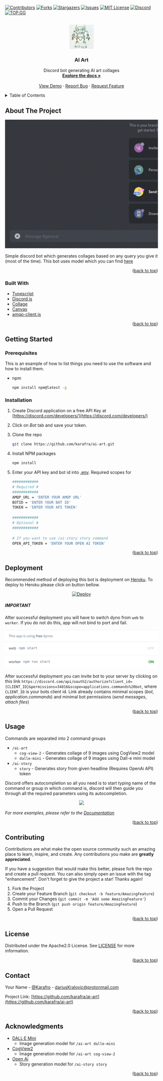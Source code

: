 <div id="top"></div>
<!--
*** Thanks for checking out the Best-README-Template. If you have a suggestion
*** that would make this better, please fork the repo and create a pull request
*** or simply open an issue with the tag "enhancement".
*** Don't forget to give the project a star!
*** Thanks again! Now go create something AMAZING! :D
-->

<!-- PROJECT SHIELDS -->
<!--
*** I'm using markdown "reference style" links for readability.
*** Reference links are enclosed in brackets [ ] instead of parentheses ( ).
*** See the bottom of this document for the declaration of the reference variables
*** for contributors-url, forks-url, etc. This is an optional, concise syntax you may use.
*** https://www.markdownguide.org/basic-syntax/#reference-style-links
-->

[![Contributors][contributors-shield]][contributors-url]
[![Forks][forks-shield]][forks-url]
[![Stargazers][stars-shield]][stars-url]
[![Issues][issues-shield]][issues-url]
[![MIT License][license-shield]][license-url]
[![Discord][discord-shield]][discord-invite]
[![TOP.GG][top-gg-shield]][top-gg-link]

<!-- PROJECT LOGO -->
<br />
<div align="center">
  <a href="https://github.com/karafra/ai-art">
    <img src="https://raw.githubusercontent.com/karafra/ai-art/main/.github/images/logo.png" alt="Logo" width="80" height="80">
  </a>

<h3 align="center">AI Art</h3>

  <p align="center">
    Discord bot generating AI art collages
    <br />
    <a href="https://karafra.github.io/ai-art/ "><strong>Explore the docs »</strong></a>
    <br />
    <br />
    <a href="https://discord.gg/VDKhbrc73Z">View Demo</a>
    ·
    <a href="https://github.com/karafra/ai-art/issues">Report Bug</a>
    ·
    <a href="https://github.com/karafra/ai-art/issues">Request Feature</a>
  </p>
</div>

<!-- TABLE OF CONTENTS -->
<details>
  <summary>Table of Contents</summary>
  <ol>
    <li>
      <a href="#about-the-project">About The Project</a>
      <ul>
        <li><a href="#built-with">Built With</a></li>
      </ul>
    </li>
    <li>
      <a href="#getting-started">Getting Started</a>
      <ul>
        <li><a href="#prerequisites">Prerequisites</a></li>
        <li><a href="#installation">Installation</a></li>
      </ul>
    </li>
    <li><a href="#deployment">Deployment</a></li>
    <li><a href="#usage">Usage</a></li>
    <li><a href="#contributing">Contributing</a></li>
    <li><a href="#license">License</a></li>
    <li><a href="#contact">Contact</a></li>
    <li><a href="#acknowledgments">Acknowledgments</a></li>
  </ol>
</details>

<!-- ABOUT THE PROJECT -->

## About The Project

<div align="center">

  [![Product Name Screen Shot][product-screenshot]]()

</div>

Simple discord bot which generates collages based on any query you give it (most of the time). This bot uses model which you can find [here](https://huggingface.co/spaces/dalle-mini/dalle-mini)

<p align="right">(<a href="#top">back to top</a>)</p>

### Built With

-   [Typescript](https://www.typescriptlang.org/)
-   [Discord.js](https://discord.js.org/)
-   [Collage](https://www.npmjs.com/package/@settlin/collage)
-   [Canvas](https://www.npmjs.com/package/canvas)
-   [amqp-client.js](https://github.com/cloudamqp/amqp-client.js/)

<p align="right">(<a href="#top">back to top</a>)</p>

<!-- GETTING STARTED -->

## Getting Started
### Prerequisites

This is an example of how to list things you need to use the software and how to install them.

-   npm
    ```sh
    npm install npm@latest -g
    ```

### Installation

1. Create Discord application on a free API Key at [https://discord.com/developers/](https://discord.com/developers/)

2. Click on *Bot* tab and save your token.

3. Clone the repo
    ```sh
    git clone https://github.com/karafra/ai-art.git
    ```
4. Install NPM packages
    ```sh
    npm install
    ```
5. Enter your API key and bot id into [.env](./.env). Required scopes for 
    ```sh
    ############
    # Required #
    ############
    AMQP_URL = 'ENTER YOUR AMQP URL'
    BOTID = 'ENTER YOUR BOT ID'
    TOKEN = 'ENTER YOUR API TOKEN'
    
    ############
    # Optional #
    ############
    
    # If you want to use /ai-story story command
    OPEN_API_TOKEN = 'ENTER YOUR OPEN AI TOKEN'
    ```

<p align="right">(<a href="#top">back to top</a>)</p>

<!-- DEPLOYMENT -->

## Deployment

Recommended method of deploying this bot is deployment on [Heroku](https://www.heroku.com/). To deploy to Heroku please click on button bellow.

<p align="center">
<a href="https://heroku.com/deploy?template=https://github.com/karafra/ai-art.git">
  <img src="https://img.shields.io/badge/%E2%86%91_Deploy_to-Heroku-7056bf.svg?style=for-the-badge" alt="Deploy">
</a>
</p>

##### IMPORTANT
After successful deployment you will have to switch dyno from `web` to `worker`. If you do not do this, app will not bind to port and fail. 

<p align="center">
  <img src="https://raw.githubusercontent.com/karafra/ai-art/main/.github/images/heroku-dynos.png" />
</p>

After successful deployment you can invite bot to your server by clicking on this link `https://discord.com/api/oauth2/authorize?client_id={CLIENT_ID}&permissions=34816&scope=applications.commands%20bot`, where `CLIENT_ID` is your bots client id. Link already contains minimal scopes (_bot_, _application.commands_) and minimal bot permissions (_send messages_, _attach files_)


<p align="right">(<a href="#top">back to top</a>)</p>

<!-- USAGE EXAMPLES -->

## Usage

Commands are separated into 2 command groups

- `/ai-art`
  - `cog-view-2` - Generates collage of 9 images using CogView2 model
  - `dalle-mini` - Generates collage of 9 images using Dall-e mini model  
- `/ai-story`
  - `story` - Generates story from given headline (Requires OpenAi API) token

Discord offers autocompletion so all you need is to start typing name of the command or group in which command is, discord will then guide you through all the required parameters using its autocompletion.

<p align="center">
  <img src="https://raw.githubusercontent.com/karafra/ai-art/main/.github/images/command-selection.png" />
</p>

_For more examples, please refer to the [Documentation](karafra.github.io/ai-art/)_

<p align="right">(<a href="#top">back to top</a>)</p>

<!-- CONTRIBUTING -->

## Contributing

Contributions are what make the open source community such an amazing place to learn, inspire, and create. Any contributions you make are **greatly appreciated**.

If you have a suggestion that would make this better, please fork the repo and create a pull request. You can also simply open an issue with the tag "enhancement".
Don't forget to give the project a star! Thanks again!

1. Fork the Project
2. Create your Feature Branch (`git checkout -b feature/AmazingFeature`)
3. Commit your Changes (`git commit -m 'Add some AmazingFeature'`)
4. Push to the Branch (`git push origin feature/AmazingFeature`)
5. Open a Pull Request

<p align="right">(<a href="#top">back to top</a>)</p>

<!-- LICENSE -->

## License

Distributed under the Apache2.0 License. See [LICENSE](./LICENSE) for more information.

<p align="right">(<a href="#top">back to top</a>)</p>

<!-- CONTACT -->

## Contact

Your Name - [@Karafro](https://twitter.com/Karafro) - dariusKralovic@protonmail.com

Project Link: [https://github.com/karafra/ai-art](https://github.com/karafra/ai-art)

<p align="right">(<a href="#top">back to top</a>)</p>

<!-- ACKNOWLEDGMENTS -->

## Acknowledgments

- [DALL·E Mini](https://github.com/borisdayma/dalle-mini)
  - Image generation model for `/ai-art dalle-mini`
- [CogView2](https://github.com/THUDM/CogView2)
  - Image generation model for `/ai-art cog-view-2`
- [Open Ai](https://beta.openai.com/playground)
  - Story generation model for `/ai-story story`


<p align="right">(<a href="#top">back to top</a>)</p>

<!-- MARKDOWN LINKS & IMAGES -->
<!-- https://www.markdownguide.org/basic-syntax/#reference-style-links -->

[contributors-shield]: https://img.shields.io/github/contributors/karafra/ai-art.svg?style=for-the-badge
[contributors-url]: https://github.com/karafra/ai-art/graphs/contributors
[forks-shield]: https://img.shields.io/github/forks/karafra/ai-art.svg?style=for-the-badge
[forks-url]: https://github.com/karafra/ai-art/network/members
[stars-shield]: https://img.shields.io/github/stars/karafra/ai-art.svg?style=for-the-badge
[stars-url]: https://github.com/karafra/ai-art/stargazers
[issues-shield]: https://img.shields.io/github/issues/karafra/ai-art.svg?style=for-the-badge
[issues-url]: https://github.com/karafra/ai-art/issues
[license-shield]: https://img.shields.io/github/license/karafra/ai-art.svg?style=for-the-badge
[license-url]: https://github.com/karafra/ai-art/blob/master/LICENSE.txt
[linkedin-shield]: https://img.shields.io/badge/-LinkedIn-black.svg?style=for-the-badge&logo=linkedin&colorB=555
[linkedin-url]: https://linkedin.com/in/linkedin_username
[product-screenshot]: https://raw.githubusercontent.com/karafra/ai-art/main/.github/images/showcase.gif
[discord-shield]: https://img.shields.io/discord/984823638333210715?color=purple&label=DEMO%20SERVER&logo=discord&logoColor=white&style=for-the-badge
[discord-invite]:https://discord.gg/VDKhbrc73Z
[top-gg-shield]: https://img.shields.io/static/v1?label=TOP.GG&message=LISTED&color=purple&style=for-the-badge&logo=google-chrome&logoColor=white
[top-gg-link]: https://top.gg/bot/984821826096091206